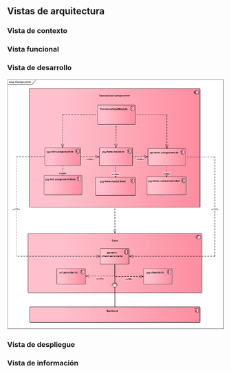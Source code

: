 ## Vistas de arquitectura

### Vista de contexto

### Vista funcional

### Vista de desarrollo

![Diagrama de componentes frontend Angular](ImagenesVistas/ComponentsFrontAngular.png)
### Vista de despliegue

### Vista de información